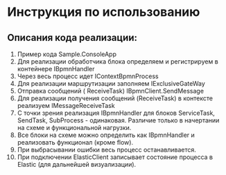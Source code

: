# Инструкция по использованию

## Описания кода реализации:

1. Пример кода Sample.ConsoleApp
2. Для реализации обработчика блока определяем и регистрируем в контейнере IBpmnHandler
3. Через весь процесс идет IContextBpmnProcess
4. Для реализации маршрутизации заполняем IExclusiveGateWay
5. Отправка сообщений ( ReceiveTask) IBpmnClient.SendMessage
6. Для реализации получения сообщений (ReceiveTask) в контексте реализуем IMessageReceiveTask
7. С точки зрения реализация IBpmnHandler для блоков ServiceTask, SendTask, SubProcess - одинаковая. Различие только в
   начертании на схеме и функциональной нагрузки.
8. Все блоки на схеме можно определить как IBpmnHandler и реализовать функционал (кроме flow).
9. При выбрасывании ошибки весь процесс останавливается. 
10. При подключении ElasticClient записывает состояние процесса в Elastic (для дальнейшей визуализации).


